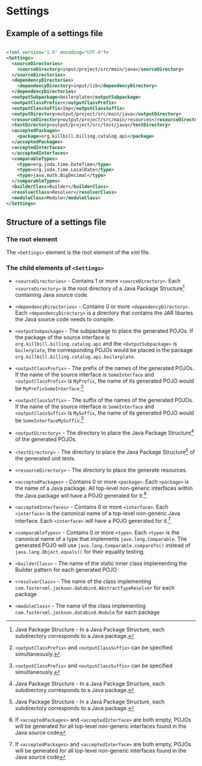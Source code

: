 # Settings

## Example of a settings file

```xml

<?xml version="1.0" encoding="UTF-8"?>
<Settings>
  <sourceDirectories>
    <sourceDirectory>input/project/src/main/java</sourceDirectory>
  </sourceDirectories>
  <dependencyDirectories>
    <dependencyDirectory>input/lib</dependencyDirectory>
  </dependencyDirectories>
  <outputSubpackage>boilerplate</outputSubpackage>
  <outputClassPrefix></outputClassPrefix>
  <outputClassSuffix>Imp</outputClassSuffix>
  <outputDirectory>output/project/src/main/java</outputDirectory>
  <resourceDirectory>output/project/src/main/resources</resourceDirectory>
  <testDirectory>output/project/src/test/java</testDirectory>
  <acceptedPackages>
    <package>org.killbill.billing.catalog.api</package>
  </acceptedPackages>
  <acceptedInterfaces>
  </acceptedInterfaces>
  <comparableTypes>
    <type>org.joda.time.DateTime</type>
    <type>org.joda.time.LocalDate</type>
    <type>java.math.BigDecimal</type>
  </comparableTypes>
  <builderClass>Builder</builderClass>
  <resolverClass>Resolver</resolverClass>
  <moduleClass>Module</moduleClass>
</Settings>

```

## Structure of a settings file

### The root element

The `<Settings>` element is the root element of the xml file.

### The child elements of `<Settings>`

  * `<sourceDirectories>`       - Contains 1 or more `<sourceDirectory>`. Each `<sourceDirectory>` is the root directory of a Java Package Structure[^1] containing Java source code.

  * `<dependencyDirectories>`   - Contains 0 or more `<dependencyDirectory>`. Each `<dependencyDirectory>` is a directory that contains the JAR libaries the Java source code needs to compile.

  * `<outputSubpackage>`        - The subpackage to place the generated POJOs. If the package of the source interface is `org.killbill.billing.catalog.api` and the `<OutputSubpackage>` is `boilerplate`, the corresponding POJOs would be placed in the package `org.killbill.billing.catalog.api.boilerplate`.

  * `<outputClassPrefix>`       - The prefix of the names of the generated POJOs. If the name of the source interface is `SomeInterface` and `<outputClassPrefix>` is `MyPrefix`, the name of its generated POJO would be `MyPrefixSomeInterface`.[^2]

  * `<outputClassSuffix>`       - The suffix of the names of the generated POJOs. If the name of the source interface is `SomeInterface` and `<outputClassSuffix>` is `MySuffix`, the name of its generated POJO would be `SomeInterfaceMySuffix`.[^2]

  * `<outputDirectory>`         - The directory to place the Java Package Structure[^1] of the generated POJOs.

  * `<testDirectory>`           - The directory to place the Java Package Structure[^1] of the generated unit tests.

  * `<resourceDirectory>`       - The directory to place the generate resources.

  * `<acceptedPackages>`        - Contains 0 or more `<package>`. Each  `<package>` is the name of a Java package. All top-level non-generic interfaces within the Java package will have a POJO generated for it.[^3]

  * `<acceptedInterfaces>`      - Contains 0 or more `<interface>`. Each  `<interface>` is the canonical name of a top-level non-generic Java interface. Each `<interface>` will have a POJO generated for it.[^3]

  * `<comparableTypes>`         - Contains 0 or more `<type>`. Each `<type>` is the canonical name of a type that implements `java.lang.Comparable`. The generated POJO will use `java.lang.Comparable.compareTo()` instead of `java.lang.Object.equals()` for their equality testing.

  * `<builderClass>`            - The name of the static inner class implementing the Builder pattern for each generated POJO

  * `<resolverClass>`           - The name of the class implementing `com.fasterxml.jackson.databind.AbstractTypeResolver` for each package

  * `<moduleClass>`             - The name of the class implementing `com.fasterxml.jackson.databind.Module` for each package


[^1]: Java Package Structure -  In a Java Package Structure,  each subdirectory corresponds to a Java package.
[^2]: `<outputClassPrefix>` and `<outputClassSuffix>` can be specified simultaneously.
[^3]: If `<acceptedPackages>` and `<acceptedInterface>` are both empty, POJOs will be generated for all top-level non-generic interfaces found in the Java source code
